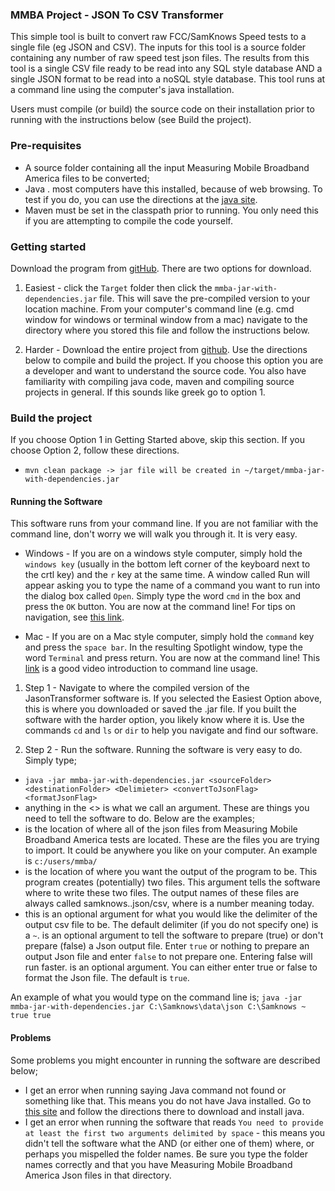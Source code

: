 ### MMBA Project - JSON To CSV Transformer
  
  This simple tool is built to convert raw FCC/SamKnows Speed tests to a single file (eg JSON and CSV). The inputs for this tool is a source folder containing any number of raw speed test json files.  The results from this tool is a single CSV file ready to be read into any SQL style database AND a single JSON format to be read into a noSQL style database.  This tool runs at a command line using the computer's java installation. 
  
  Users must compile (or build) the source code on their installation prior to running with the instructions below (see Build the project).

### **Pre-requisites**
- A source folder containing all the input Measuring Mobile Broadband America files to be converted;
- Java .  most computers have this installed, because of web browsing.  To test if you do, you can use the directions at the [java site](http://www.java.com/en/download/testjava.jsp).
- Maven must be set in the classpath prior to running.  You only need this if you are attempting to compile the code yourself.

### **Getting started**
 Download the program from [gitHub](https://github.com/fcc/mobile-mba-androidapp/tree/master/JsonTransformer).  There are two options for download.
 
 1) Easiest - click the `Target` folder then click the `mmba-jar-with-dependencies.jar` file.  This will save the pre-compiled version to your location machine.  From your computer's command line (e.g. cmd window for windows or terminal window from a mac) navigate to the directory where you stored this file and follow the instructions below.
 
 2) Harder - Download the entire project from [github](https://github.com/FCC/mobile-mba-converter/archive/master.zip).  Use the directions below to compile and build the project.  If you choose this option you are a developer and want to understand the source code.  You also have familiarity with compiling java code, maven and compiling source projects in general.  If this sounds like greek go to option 1.
 

###  **Build the project**
If you choose Option 1 in Getting Started above, skip this section.  If you choose Option 2, follow these directions.
*	```mvn clean package -> jar file will be created in ~/target/mmba-jar-with-dependencies.jar```


#### **Running the Software** 
This software runs from your command line.  If you are not familiar with the command line, don't worry we will walk you through it.  It is very easy.  
- Windows - If you are on a windows style computer, simply hold the `windows key` (usually in the bottom left corner of the keyboard next to the crtl key) and the `r` key at the same time.  A window called Run will appear asking you to type the name of a command you want to run into the dialog box called `Open`.  Simply type the word `cmd` in the box and press the `OK` button.  You are now at the command line!  For tips on navigation, see [this link](http://www.makeuseof.com/tag/a-beginners-guide-to-the-windows-command-line/).

- Mac - If you are on a Mac style computer, simply hold the `command` key and press the `space bar`.  In the resulting Spotlight window, type the word `Terminal` and press return.  You are now at the command line!  This [link](http://www.youtube.com/watch?v=ftJoIN_OADc) is a good video introduction to command line usage.

1) Step 1 - Navigate to where the compiled version of the JasonTransformer software is.  If you selected the Easiest Option above, this is where you downloaded or saved the .jar file.  If you built the software with the harder option, you likely know where it is.  Use the commands `cd` and `ls` or `dir` to help you navigate and find our software.

2) Step 2 - Run the software.  Running the software is very easy to do.  Simply type;
- `java -jar mmba-jar-with-dependencies.jar <sourceFolder> <destinationFolder> <Delimieter> <convertToJsonFlag> <formatJsonFlag>`
- anything in the <> is what we call an argument.  These are things you need to tell the software to do.  Below are the examples;
- <sourceFolder> is the location of where all of the json files from Measuring Mobile Broadband America tests are located.  These are the files you are trying to import.  It could be anywhere you like on your computer.  An example is `c:/users/mmba/`
- <destinationFolder> is the location of where you want the output of the program to be.  This program creates (potentially) two files.  This argument tells the software where to write these two files.   The output names of these files are always called  samknows.<timestamp>.json/csv, where <timestamp> is a number meaning today.
- <delimiter> this is an optional argument for what you would like the delimiter of the output csv file to be.  The default delimiter (if you do not specify one) is a `~`.
<convertToJsonFlag> is an optional argument to tell the software to prepare (true) or don't prepare (false) a Json output file.  Enter `true` or nothing to prepare an output Json file and enter `false` to not prepare one.  Entering false will run faster.
<formatJsonFlag> is an optional argument.  You can either enter true or false to format the Json file.  The default is `true`.

An example of what you would type on the command line is;
```java -jar mmba-jar-with-dependencies.jar C:\Samknows\data\json C:\Samknows ~ true true```


#### **Problems**

Some problems you might encounter in running the software are described below;
- I get an error when running saying Java command not found or something like that.  This means you do not have Java installed.  Go to [this site](http://www.java.com) and follow the directions there to download and install java.
- I get an error when running the software that reads `You need to provide at least the first two arguments delimited by space` - this means you didn't tell the software what the <sourceFolder> AND <destinationFolder> (or either one of them) where, or perhaps you mispelled the folder names.  Be sure you type the folder names correctly and that you have Measuring Mobile Broadband America Json files in that directory. 
